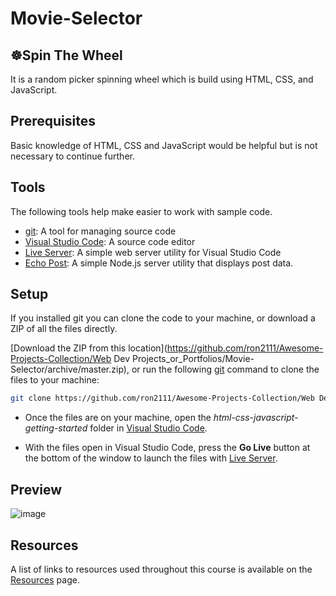 # Movie-Selector

## ☸️Spin The Wheel
It is a random picker spinning wheel which is build using HTML, CSS, and JavaScript.

## Prerequisites
Basic knowledge of HTML, CSS and JavaScript would be helpful but is not necessary to continue further.

## Tools

The following tools help make easier to work with sample code.

- [git](https://git-scm.com/downloads): A tool for managing source code
- [Visual Studio Code](https://code.visualstudio.com/): A source code editor
- [Live Server](https://marketplace.visualstudio.com/items?itemName=ritwickdey.LiveServer): A simple web server utility for Visual Studio Code
- [Echo Post](https://github.com/craigshoemaker/echo-post): A simple Node.js server utility that displays post data.

## Setup

If you installed git you can clone the code to your machine, or download a ZIP of all the files directly.

[Download the ZIP from this location](https://github.com/ron2111/Awesome-Projects-Collection/Web Dev Projects_or_Portfolios/Movie-Selector/archive/master.zip), or run the following [git](https://git-scm.com/downloads) command to clone the files to your machine:

```bash
git clone https://github.com/ron2111/Awesome-Projects-Collection/Web Dev Projects_or_Portfolios/Movie-Selector

```

- Once the files are on your machine, open the _html-css-javascript-getting-started_ folder in [Visual Studio Code](https://code.visualstudio.com/).

- With the files open in Visual Studio Code, press the **Go Live** button at the bottom of the window to launch the files with [Live Server](https://marketplace.visualstudio.com/items?itemName=ritwickdey.LiveServer).

## Preview
![image](https://user-images.githubusercontent.com/75220689/139253839-7e382e0a-bf8a-43b0-9142-2545446bf96a.png)

## Resources

A list of links to resources used throughout this course is available on the [Resources](resources.md) page.
